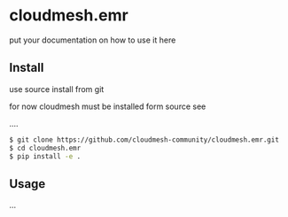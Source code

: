# cloudmesh.emr

put your documentation on how to use it here

## Install

use source install from git

for now cloudmesh must be installed form source see

....

```bash
$ git clone https://github.com/cloudmesh-community/cloudmesh.emr.git
$ cd cloudmesh.emr
$ pip install -e .
```

## Usage

...
